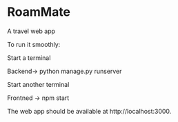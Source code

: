 # RoamMate
A travel web app

To run it smoothly: 

Start a terminal

Backend-> python manage.py runserver

Start another terminal 

Frontned -> npm start

The web app should be available at http://localhost:3000.
